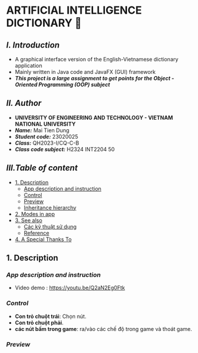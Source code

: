 # **ARTIFICIAL INTELLIGENCE DICTIONARY 🧠**

## ***I. Introduction***

+ A graphical interface version of the English-Vietnamese dictionary application
+ Mainly written in Java code and JavaFX (GUI) framework
+ ***This project is a large assignment to get points for the Object - Oriented Programming (OOP) subject***

## ***II. Author***

+ **UNIVERSITY OF ENGINEERING AND TECHNOLOGY - VIETNAM NATIONAL UNIVERSITY**
+ ***Name:*** Mai Tien Dung
+ ***Student code:*** 23020025
+ ***Class:*** QH2023-I/CQ-C-B
+ ***Class code subject:*** H2324 INT2204 50

## ***III.Table of content***

- [1. Description](#Description)
    * [App description and instruction](#app-description-and-instruction)
    * [Control](#control)
    * [Preview](#preview)
    * [Inheritance hierarchy](#inheritance-hierarchy)
- [2. Modes in app](#modes-in-app)
- [3. See also](#see-also)
  * [Các kỹ thuật sử dụng](#các-kỹ-thuật-sử-dụng)
  * [Reference](#Reference)
- [4. A Special Thanks To](#a-special-thanks-to)

## **1. Description** 
### *App description and instruction* 

- Video demo : https://youtu.be/Q2aN2Eg0Ftk
### *Control* 

- **Con trỏ chuột trái**: Chọn nút.
- **Con trỏ chuột phải**.
- **các nút bấm trong game**: ra/vào các chế độ trong game và thoát game.

### *Preview*
    


